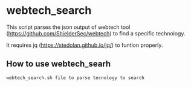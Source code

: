 # webtech_search

This script parses the json output of webtech tool (https://github.com/ShielderSec/webtech) to find a specific technology.

It requires jq (https://stedolan.github.io/jq/) to funtion properly.

## How to use webtech_searh


```
webtech_search.sh file to parse tecnology to search
```
